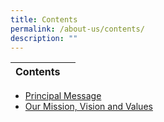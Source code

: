 ```yaml
---
title: Contents
permalink: /about-us/contents/
description: ""
---
```

| Contents |  | 
| -------- | -------- | 
* [Principal Message](/about-us/principals-message/) <br>
*  [Our Mission, Vision and Values](/about-us/our-mission-vision-and-values/)